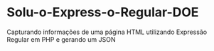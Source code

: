 Solu-o-Express-o-Regular-DOE
============================

Capturando informações de uma página HTML utilizando Expressão Regular em PHP e gerando um JSON
